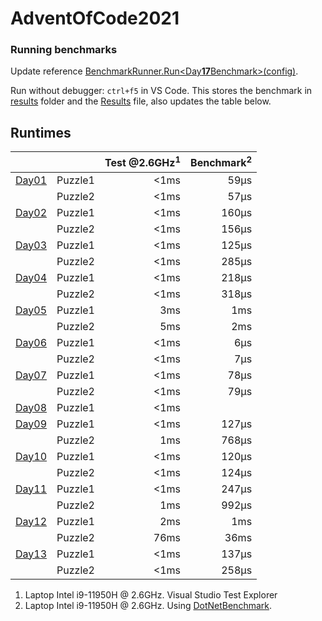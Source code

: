 # AdventOfCode2021

### Running benchmarks
Update reference [BenchmarkRunner.Run<Day**17**Benchmark>(config)](AdventOfCodeBenchmark/Program.cs).

Run without debugger: `ctrl+f5` in VS Code. This stores the benchmark in [results](AdventOfCodeBenchmark\BenchmarkDotNet.Artifacts\results) folder and the [Results](Results.json) file, also updates the table below.

## Runtimes
<!--ResultTableStart-->
|                                |         | Test @2.6GHz<sup>1</sup> | Benchmark<sup>2</sup> |
|--------------------------------|---------|-------------------------:|----------------------:|
| [Day01](AdventOfCode/Day01.cs) | Puzzle1 |                     <1ms |                  59μs |
|                                | Puzzle2 |                     <1ms |                  57μs |
| [Day02](AdventOfCode/Day02.cs) | Puzzle1 |                     <1ms |                 160μs |
|                                | Puzzle2 |                     <1ms |                 156μs |
| [Day03](AdventOfCode/Day03.cs) | Puzzle1 |                     <1ms |                 125μs |
|                                | Puzzle2 |                     <1ms |                 285μs |
| [Day04](AdventOfCode/Day04.cs) | Puzzle1 |                     <1ms |                 218μs |
|                                | Puzzle2 |                     <1ms |                 318μs |
| [Day05](AdventOfCode/Day05.cs) | Puzzle1 |                      3ms |                   1ms |
|                                | Puzzle2 |                      5ms |                   2ms |
| [Day06](AdventOfCode/Day06.cs) | Puzzle1 |                     <1ms |                   6μs |
|                                | Puzzle2 |                     <1ms |                   7μs |
| [Day07](AdventOfCode/Day07.cs) | Puzzle1 |                     <1ms |                  78μs |
|                                | Puzzle2 |                     <1ms |                  79μs |
| [Day08](AdventOfCode/Day08.cs) | Puzzle1 |                     <1ms |                       |
| [Day09](AdventOfCode/Day09.cs) | Puzzle1 |                     <1ms |                 127μs |
|                                | Puzzle2 |                      1ms |                 768μs |
| [Day10](AdventOfCode/Day10.cs) | Puzzle1 |                     <1ms |                 120μs |
|                                | Puzzle2 |                     <1ms |                 124μs |
| [Day11](AdventOfCode/Day11.cs) | Puzzle1 |                     <1ms |                 247μs |
|                                | Puzzle2 |                      1ms |                 992μs |
| [Day12](AdventOfCode/Day12.cs) | Puzzle1 |                      2ms |                   1ms |
|                                | Puzzle2 |                     76ms |                  36ms |
| [Day13](AdventOfCode/Day13.cs) | Puzzle1 |                     <1ms |                 137μs |
|                                | Puzzle2 |                     <1ms |                 258μs |
<!--ResultTableEnd-->

1) Laptop Intel i9-11950H @ 2.6GHz. Visual Studio Test Explorer
2) Laptop Intel i9-11950H @ 2.6GHz. Using [DotNetBenchmark](https://github.com/dotnet/BenchmarkDotNet).